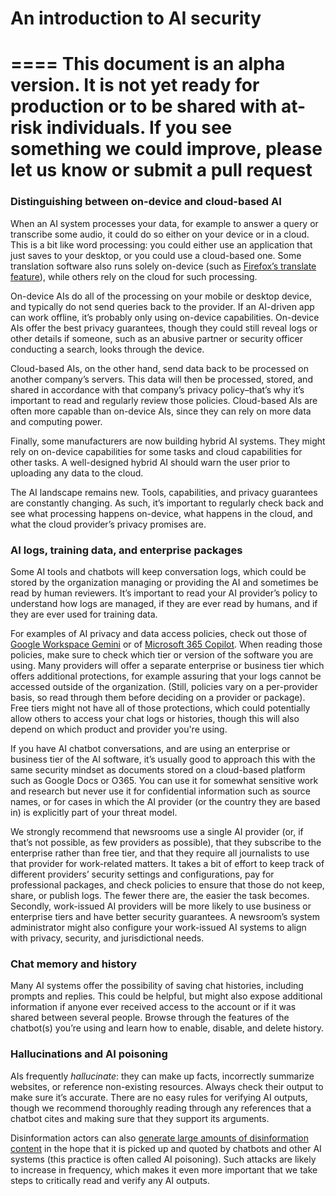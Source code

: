 # An introduction to AI security

====
**This document is an alpha version. It is not yet ready for production or to be shared with at-risk individuals. If you see something we could improve, please let us know or submit a pull request**
====

### Distinguishing between on-device and cloud-based AI

When an AI system processes your data, for example to answer a query or transcribe some audio, it could do so either on your device or in a cloud. This is a bit like word processing: you could either use an application that just saves to your desktop, or you could use a cloud-based one. Some translation software also runs solely on-device (such as [Firefox’s translate feature](https://www.firefox.com/en-US/features/translate/)), while others rely on the cloud for such processing.

On-device AIs do all of the processing on your mobile or desktop device, and typically do not send queries back to the provider. If an AI-driven app can work offline, it’s probably only using on-device capabilities. On-device AIs offer the best privacy guarantees, though they could still reveal logs or other details if someone, such as an abusive partner or security officer conducting a search, looks through the device.

Cloud-based AIs, on the other hand, send data back to be processed on another company’s servers. This data will then be processed, stored, and shared in accordance with that company’s privacy policy–that’s why it’s important to read and regularly review those policies. Cloud-based AIs are often more capable than on-device AIs, since they can rely on more data and computing power.

Finally, some manufacturers are now building hybrid AI systems. They might rely on on-device capabilities for some tasks and cloud capabilities for other tasks. A well-designed hybrid AI should warn the user prior to uploading any data to the cloud.

The AI landscape remains new. Tools, capabilities, and privacy guarantees are constantly changing. As such, it’s important to regularly check back and see what processing happens on-device, what happens in the cloud, and what the cloud provider’s privacy promises are.

### AI logs, training data, and enterprise packages

Some AI tools and chatbots will keep conversation logs, which could be stored by the organization managing or providing the AI and sometimes be read by human reviewers. It’s important to read your AI provider’s policy to understand how logs are managed, if they are ever read by humans, and if they are ever used for training data.

For examples of AI privacy and data access policies, check out those of [Google Workspace Gemini](https://support.google.com/a/answer/15706919?) or of [Microsoft 365 Copilot](https://learn.microsoft.com/en-us/copilot/microsoft-365/microsoft-365-copilot-privacy). When reading those policies, make sure to check which tier or version of the software you are using. Many providers will offer a separate enterprise or business tier which offers additional protections, for example assuring that your logs cannot be accessed outside of the organization. (Still, policies vary on a per-provider basis, so read through them before deciding on a provider or package).
Free tiers might not have all of those protections, which could potentially allow others to access your chat logs or histories, though this will also depend on which product and provider you're using. 

If you have AI chatbot conversations, and are using an enterprise or business tier of the AI software, it’s usually good to approach this with the same security mindset as documents stored on a cloud-based platform such as Google Docs or O365. You can use it for somewhat sensitive work and research but never use it for confidential information such as source names, or for cases in which the AI provider (or the country they are based in) is explicitly part of your threat model.

We strongly recommend that newsrooms use a single AI provider (or, if that’s not possible, as few providers as possible), that they subscribe to the enterprise rather than free tier, and that they require all journalists to use that provider for work-related matters. It takes a bit of effort to keep track of different providers’ security settings and configurations, pay for professional packages, and check policies to ensure that those do not keep, share, or publish logs. The fewer there are, the easier the task becomes. Secondly, work-issued AI providers will be more likely to use business or enterprise tiers and have better security guarantees. A newsroom’s system administrator might also configure your work-issued AI systems to align with privacy, security, and jurisdictional needs.

### Chat memory and history

Many AI systems offer the possibility of saving chat histories, including prompts and replies. This could be helpful, but might also expose additional information if anyone ever received access to the account or if it was shared between several people. Browse through the features of the chatbot(s) you’re using and learn how to enable, disable, and delete history.

### Hallucinations and AI poisoning

AIs frequently *hallucinate*: they can make up facts, incorrectly summarize websites, or reference non-existing resources. Always check their output to make sure it’s accurate. There are no easy rules for verifying AI outputs, though we recommend thoroughly reading through any references that a chatbot cites and making sure that they support its arguments.

Disinformation actors can also [generate large amounts of disinformation content](https://www.atlanticcouncil.org/blogs/new-atlanticist/exposing-pravda-how-pro-kremlin-forces-are-poisoning-ai-models-and-rewriting-wikipedia/) in the hope that it is picked up and quoted by chatbots and other AI systems (this practice is often called AI poisoning). Such attacks are likely to increase in frequency, which makes it even more important that we take steps to critically read and verify any AI outputs.  
